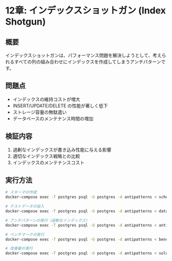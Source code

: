# 12章: インデックスショットガン (Index Shotgun)

## 概要
インデックスショットガンは、パフォーマンス問題を解決しようとして、考えられるすべての列の組み合わせにインデックスを作成してしまうアンチパターンです。

## 問題点
- インデックスの維持コストが増大
- INSERT/UPDATE/DELETE の性能が著しく低下
- ストレージ容量の無駄遣い
- データベースのメンテナンス時間の増加

## 検証内容
1. 過剰なインデックスが書き込み性能に与える影響
2. 適切なインデックス戦略との比較
3. インデックスのメンテナンスコスト

## 実行方法

```bash
# スキーマの作成
docker-compose exec -T postgres psql -U postgres -d antipatterns < schema.sql

# テストデータの投入
docker-compose exec -T postgres psql -U postgres -d antipatterns < data.sql

# アンチパターンの実行（過剰なインデックス）
docker-compose exec -T postgres psql -U postgres -d antipatterns < antipattern.sql

# ベンチマークの実行
docker-compose exec -T postgres psql -U postgres -d antipatterns < benchmark.sql

# 改善案の実行
docker-compose exec -T postgres psql -U postgres -d antipatterns < solution.sql
```